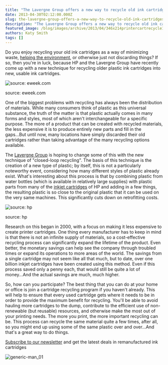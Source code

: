 ```yaml
---
title: "The Lavergne Group offers a new way to recycle old ink cartridges"
date: 2013-04-30T02:12:00.000Z
slug: the-lavergne-group-offers-a-new-way-to-recycle-old-ink-cartridges
description: "The Lavergne Group offers a new way to recycle old ink cartridges"
featured_image: /blog/images/archive/2013/04/346x214printercartrecycle1.jpg
authors: Katy Smith
tags: []
---
```


Do you enjoy recycling your old ink cartridges as a way of minimizing waste, [helping the environment](https://www.tomatoink.com/environmentally-friendly-green-ink-and-toner-cartridges), or otherwise just not discarding things? If so, then you're in luck, because HP and the Lavergne Group have recently come up with a new technique for recycling older plastic ink cartridges into new, usable ink cartridges.

![source: eweek.com](/blog/images/archive/2013/04/346x214printercartrecycle1.jpg)

source: eweek.com

One of the biggest problems with recycling has always been the distribution of materials. While many consumers think of plastic as this universal substance, the truth of the matter is that plastic actually comes in many forms and styles, most of which aren't interchangeable for a specific purpose. The more of a product that can be created with recycled materials, the less expensive it is to produce entirely new parts and fill in the gaps...But until now, many locations have simply discarded their old cartridges rather than taking advantage of the many recycling options available.

The [Lavergne Group](http://lavergne.ca/) is hoping to change some of this with the new technique of "closed-loop recycling". The basis of this technique is the creation of a new type of plastic; by itself, this is not a particularly noteworthy event, considering how many different styles of plastic already exist. What's interesting about this process is that by combining plastic from water bottles (which is available in relatively large supplies) with plastic parts from many of the [inkjet cartridges](https://www.tomatoink.com/) of HP and adding in a few things, the resulting plastic is so close to the original plastic that it can be used on the very same machines. This significantly cuts down on retrofitting costs.

![source: hp](/blog/images/archive/2013/04/reuse-recycling-hero-632x262.jpg)

source: hp

Research on this began in 2000, with a focus on making it less expensive to create printer cartridges. One thing every manufacturer has to keep in mind is that there is not an infinite supply of materials, so a cost-effective recycling process can significantly expand the lifetime of the product. Even better, the monetary savings can help see the company through troubled times or expand its operations to more areas of the world. The savings from a single cartridge may not seem like all that much, but to date, over one billion inkjet cartridges have been created using this method. Even if this process saved only a penny each, that would still be quite a lot of money...And the actual savings are much, much higher.

So, how can you participate? The best thing that you can do at your home or office is join a cartridge recycling program if you haven't already. This will help to ensure that every used cartridge gets where it needs to be in order to provide the maximum benefit for recycling. You'll be able to avoid hauling more cartridges to the dump, contribute to the efficient use of non-renewable (but reusable) resources, and otherwise make the most out of your printing needs. The more you print, the more important recycling can be. This process can recycle the same material quite a few times, after all, so you might end up using some of the same plastic over and over...And that's a great way to do things.

[Subscribe to our newsletter](https://www.tomatoink.com/welcome/subscribe) and get the latest deals in remanufactured ink cartridges

![generic-man_01](/blog/images/archive/2013/05/generic-man_01-632x234.png)